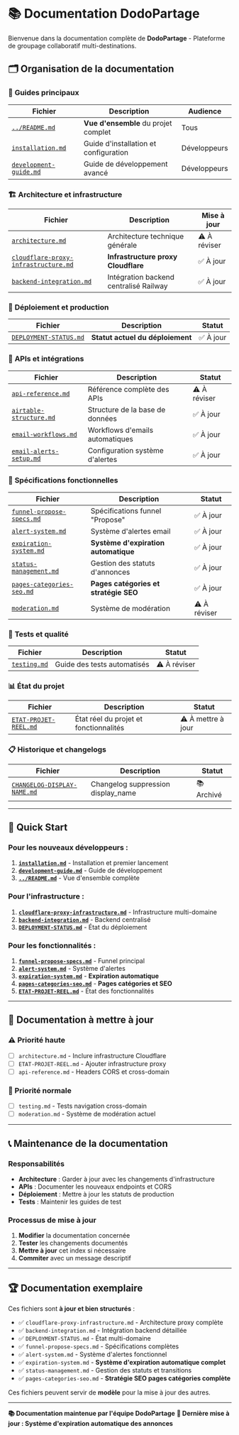 # 📚 Documentation DodoPartage

Bienvenue dans la documentation complète de **DodoPartage** - Plateforme de groupage collaboratif multi-destinations.

## 🗂️ Organisation de la documentation

### 📖 **Guides principaux**

| Fichier | Description | Audience |
|---------|------------|----------|
| [`../README.md`](../README.md) | **Vue d'ensemble** du projet complet | Tous |
| [`installation.md`](installation.md) | Guide d'installation et configuration | Développeurs |
| [`development-guide.md`](development-guide.md) | Guide de développement avancé | Développeurs |

### 🏗️ **Architecture et infrastructure**

| Fichier | Description | Mise à jour |
|---------|------------|-------------|
| [`architecture.md`](architecture.md) | Architecture technique générale | ⚠️ À réviser |
| [`cloudflare-proxy-infrastructure.md`](cloudflare-proxy-infrastructure.md) | **Infrastructure proxy Cloudflare** | ✅ À jour |
| [`backend-integration.md`](backend-integration.md) | Intégration backend centralisé Railway | ✅ À jour |

### 🚀 **Déploiement et production**

| Fichier | Description | Statut |
|---------|------------|--------|
| [`DEPLOYMENT-STATUS.md`](DEPLOYMENT-STATUS.md) | **Statut actuel du déploiement** | ✅ À jour |

### 🔌 **APIs et intégrations**

| Fichier | Description | Statut |
|---------|------------|--------|
| [`api-reference.md`](api-reference.md) | Référence complète des APIs | ⚠️ À réviser |
| [`airtable-structure.md`](airtable-structure.md) | Structure de la base de données | ✅ À jour |
| [`email-workflows.md`](email-workflows.md) | Workflows d'emails automatiques | ✅ À jour |
| [`email-alerts-setup.md`](email-alerts-setup.md) | Configuration système d'alertes | ✅ À jour |

### 📝 **Spécifications fonctionnelles**

| Fichier | Description | Statut |
|---------|------------|--------|
| [`funnel-propose-specs.md`](funnel-propose-specs.md) | Spécifications funnel "Propose" | ✅ À jour |
| [`alert-system.md`](alert-system.md) | Système d'alertes email | ✅ À jour |
| [`expiration-system.md`](expiration-system.md) | **Système d'expiration automatique** | ✅ À jour |
| [`status-management.md`](status-management.md) | Gestion des statuts d'annonces | ✅ À jour |
| [`pages-categories-seo.md`](pages-categories-seo.md) | **Pages catégories et stratégie SEO** | ✅ À jour |
| [`moderation.md`](moderation.md) | Système de modération | ⚠️ À réviser |

### 🧪 **Tests et qualité**

| Fichier | Description | Statut |
|---------|------------|--------|
| [`testing.md`](testing.md) | Guide des tests automatisés | ⚠️ À réviser |

### 📊 **État du projet**

| Fichier | Description | Statut |
|---------|------------|--------|
| [`ETAT-PROJET-REEL.md`](ETAT-PROJET-REEL.md) | État réel du projet et fonctionnalités | ⚠️ À mettre à jour |

### 📋 **Historique et changelogs**

| Fichier | Description | Statut |
|---------|------------|--------|
| [`CHANGELOG-DISPLAY-NAME.md`](CHANGELOG-DISPLAY-NAME.md) | Changelog suppression display_name | 📚 Archivé |

---

## 🚀 **Quick Start**

### Pour les nouveaux développeurs :
1. **[`installation.md`](installation.md)** - Installation et premier lancement
2. **[`development-guide.md`](development-guide.md)** - Guide de développement
3. **[`../README.md`](../README.md)** - Vue d'ensemble complète

### Pour l'infrastructure :
1. **[`cloudflare-proxy-infrastructure.md`](cloudflare-proxy-infrastructure.md)** - Infrastructure multi-domaine
2. **[`backend-integration.md`](backend-integration.md)** - Backend centralisé
3. **[`DEPLOYMENT-STATUS.md`](DEPLOYMENT-STATUS.md)** - État du déploiement

### Pour les fonctionnalités :
1. **[`funnel-propose-specs.md`](funnel-propose-specs.md)** - Funnel principal
2. **[`alert-system.md`](alert-system.md)** - Système d'alertes
3. **[`expiration-system.md`](expiration-system.md)** - **Expiration automatique**
4. **[`pages-categories-seo.md`](pages-categories-seo.md)** - **Pages catégories et SEO**
5. **[`ETAT-PROJET-REEL.md`](ETAT-PROJET-REEL.md)** - État des fonctionnalités

---

## 🔄 **Documentation à mettre à jour**

### ⚠️ Priorité haute
- [ ] `architecture.md` - Inclure infrastructure Cloudflare
- [ ] `ETAT-PROJET-REEL.md` - Ajouter infrastructure proxy
- [ ] `api-reference.md` - Headers CORS et cross-domain

### 📝 Priorité normale  
- [ ] `testing.md` - Tests navigation cross-domain
- [ ] `moderation.md` - Système de modération actuel

---

## 📞 **Maintenance de la documentation**

### Responsabilités
- **Architecture** : Garder à jour avec les changements d'infrastructure
- **APIs** : Documenter les nouveaux endpoints et CORS
- **Déploiement** : Mettre à jour les statuts de production
- **Tests** : Maintenir les guides de test

### Processus de mise à jour
1. **Modifier** la documentation concernée
2. **Tester** les changements documentés
3. **Mettre à jour** cet index si nécessaire
4. **Commiter** avec un message descriptif

---

## 🏆 **Documentation exemplaire**

Ces fichiers sont **à jour et bien structurés** :
- ✅ `cloudflare-proxy-infrastructure.md` - Architecture proxy complète
- ✅ `backend-integration.md` - Intégration backend détaillée  
- ✅ `DEPLOYMENT-STATUS.md` - État multi-domaine
- ✅ `funnel-propose-specs.md` - Spécifications complètes
- ✅ `alert-system.md` - Système d'alertes fonctionnel
- ✅ `expiration-system.md` - **Système d'expiration automatique complet**
- ✅ `status-management.md` - Gestion des statuts et transitions
- ✅ `pages-categories-seo.md` - **Stratégie SEO pages catégories complète**

Ces fichiers peuvent servir de **modèle** pour la mise à jour des autres.

---

**📚 Documentation maintenue par l'équipe DodoPartage**
**🔄 Dernière mise à jour : Système d'expiration automatique des annonces** 